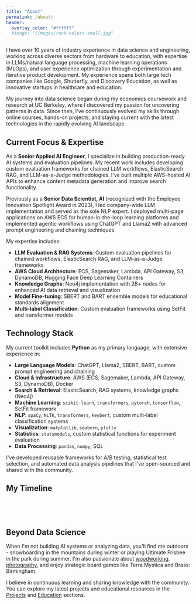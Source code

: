 ```yaml
---
title: "About"
permalink: /about/
header:
  overlay_color: "#ffffff"
  #image: "/images/rock-colors-small.jpg"
---
```


I have over 10 years of industry experience in data science and engineering, working across diverse sectors from hardware to education, with expertise in LLMs/natural language processing, machine learning operations (MLOps), and user experience optimization through experimentation and iterative product development. My experience spans both large tech companies like Google, Shutterfly, and Discovery Education, as well as innovative startups in healthcare and education.

My journey into data science began during my economics coursework and research at UC Berkeley, where I discovered my passion for uncovering patterns in data. Since then, I've continuously evolved my skills through online courses, hands-on projects, and staying current with the latest technologies in the rapidly evolving AI landscape.

## Current Focus & Expertise

As a **Senior Applied AI Engineer**, I specialize in building production-ready AI systems and evaluation pipelines. My recent work includes developing custom evaluation frameworks for chained LLM workflows, ElasticSearch RAG, and LLM-as-a-Judge methodologies. I've built multiple AWS-hosted AI APIs to enhance content metadata generation and improve search functionality.

Previously as a **Senior Data Scientist, AI** (recognized with the Employee Innovation Spotlight Award in 2023), I led company-wide LLM implementation and served as the sole NLP expert. I deployed multi-page applications on AWS ECS for human-in-the-loop learning platforms and implemented agentic workflows using ChatGPT and Llama2 with advanced prompt engineering and chaining techniques.

My expertise includes:
- **LLM Evaluation & RAG Systems**: Custom evaluation pipelines for chained workflows, ElasticSearch RAG, and LLM-as-a-Judge frameworks
- **AWS Cloud Architecture**: ECS, Sagemaker, Lambda, API Gateway, S3, DynamoDB, Hugging Face Deep Learning Containers
- **Knowledge Graphs**: Neo4j implementation with 2B+ nodes for enhanced AI data retrieval and visualization
- **Model Fine-tuning**: SBERT and BART ensemble models for educational standards alignment
- **Multi-label Classification**: Custom evaluation frameworks using SetFit and transformer models

## Technology Stack

My current toolkit includes **Python** as my primary language, with extensive experience in:
- **Large Language Models**: ChatGPT, Llama2, SBERT, BART, custom prompt engineering and chaining
- **Cloud & Infrastructure**: AWS (ECS, Sagemaker, Lambda, API Gateway, S3, DynamoDB), Docker
- **Search & Retrieval**: ElasticSearch, RAG systems, knowledge graphs (Neo4j)
- **Machine Learning**: `scikit-learn`, `transformers`, `pytorch`, `tensorflow`, SetFit framework
- **NLP**: `spaCy`, `NLTK`, `transformers`, `keybert`, custom multi-label classification systems
- **Visualization**: `matplotlib`, `seaborn`, `plotly`
- **Statistics**: `statsmodels`, custom statistical functions for experiment evaluation
- **Data Processing**: `pandas`, `numpy`, SQL

I've developed reusable frameworks for A/B testing, statistical test selection, and automated data analysis pipelines that I've open-sourced and shared with the community.

## My Timeline
 
<img src="{{ site.url }}{{ site.baseurl }}/images/my-background5.JPG" alt="">

<br /><br />
## Beyond Data Science

When I'm not building AI systems or analyzing data, you'll find me outdoors - snowboarding in the mountains during winter or playing Ultimate Frisbee in the park during summer. I'm also passionate about [woodworking](https://www.instructables.com/My-First-Piece-of-Furniture-a-Bar-Cart/), [photography](http://girlandcamera.wixsite.com/novaphotography), and enjoy strategic board games like Terra Mystica and Brass: Birmingham.

I believe in continuous learning and sharing knowledge with the community. You can explore my latest projects and educational resources in the [Projects](https://pleonova.github.io/projects/) and [Education](https://pleonova.github.io/education/) sections.